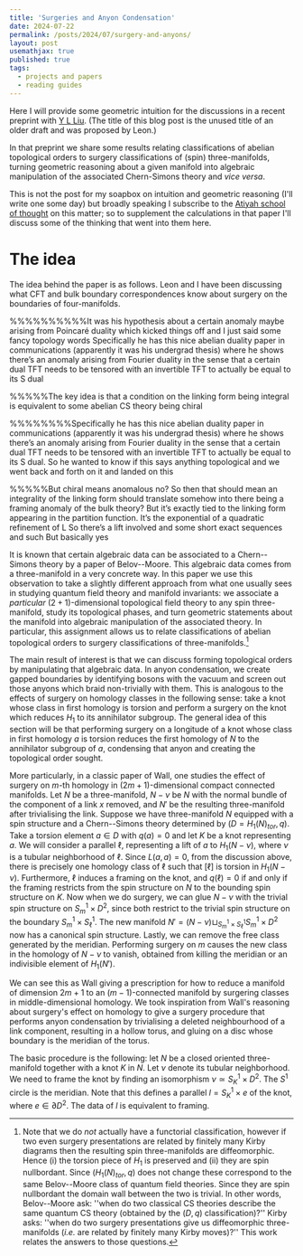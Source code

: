 ```yaml
---
title: 'Surgeries and Anyon Condensation'
date: 2024-07-22
permalink: /posts/2024/07/surgery-and-anyons/
layout: post
usemathjax: true
published: true
tags:
  - projects and papers
  - reading guides
---
```


Here I will provide some geometric intuition for the discussions in a recent preprint with [Y L Liu](https://leon2k2k2k.github.io/). (The title of this blog post is the unused title of an older draft and was proposed by Leon.)

In that preprint we share some results relating classifications of abelian topological orders to surgery classifications of (spin) three-manifolds, turning geometric reasoning about a given manifold into algebraic manipulation of the associated Chern-Simons theory and _vice versa_.

This is not the post for my soapbox on intuition and geometric reasoning (I'll write one some day) but broadly speaking I subscribe to the [Atiyah school of thought](https://www.cambridge.org/core/journals/bulletin-of-the-london-mathematical-society/article/mathematics-in-the-20th-century/B4083D7C96DD1FC45226542E386E166A) on this matter; so to supplement the calculations in that paper I'll discuss some of the thinking that went into them here.

# The idea

The idea behind the paper is as follows. Leon and I have been discussing what CFT and bulk boundary correspondences know about surgery on the boundaries of four-manifolds. 

%%%%%%%%%%It was his hypothesis about a certain anomaly maybe arising from Poincaré duality which kicked things off and I just said some fancy topology words
Specifically he has this nice abelian duality paper in communications (apparently it was his undergrad thesis) where he shows there’s an anomaly arising from Fourier duality in the sense that a certain dual TFT needs to be tensored with an invertible TFT to actually be equal to its S dual

%%%%%The key idea is that a condition on the linking form being integral is equivalent to some abelian CS theory being chiral

%%%%%%%%Specifically he has this nice abelian duality paper in communications (apparently it was his undergrad thesis) where he shows there’s an anomaly arising from Fourier duality in the sense that a certain dual TFT needs to be tensored with an invertible TFT to actually be equal to its S dual. So he wanted to know if this says anything topological and we went back and forth on it and landed on this

%%%%%But chiral means anomalous no? So then that should mean an integrality of the linking form should translate somehow into there being a framing anomaly of the bulk theory? But it’s exactly tied to the linking form appearing in the partition function. It’s the exponential of a quadratic refinement of L
So there’s a lift involved and some short exact sequences and such
But basically yes

It is known that certain algebraic data can be associated to a Chern--Simons theory by a paper of Belov--Moore. This algebraic data comes from a three-manifold in a very concrete way. In this paper we use this observation to take a slightly different approach from what one usually sees in studying quantum field theory and manifold invariants: we associate a _particular_ $(2+1)$-dimensional topological field theory to any spin three-manifold, study its topological phases, and turn geometric statements about the manifold into algebraic manipulation of the associated theory. In particular, this assignment allows us to relate classifications of abelian topological orders to surgery classifications of three-manifolds.[^1]

The main result of interest is that we can discuss forming topological orders by manipulating that algebraic data. In anyon condensation, we create gapped boundaries by identifying bosons with the vacuum and screen out those anyons which braid non-trivially with them. This is analogous to the effects of surgery on homology classes in the following sense: take a knot whose class in first homology is torsion and perform a surgery on the knot which reduces $H_1$ to its annihilator subgroup. The general idea of this section will be that performing surgery on a longitude of a knot whose class in first homology $a$ is torsion reduces the first homology of $N$ to the annihilator subgroup of $a$, condensing that anyon and creating the topological order sought. 

More particularly, in a classic paper of Wall, one studies the effect of surgery on $m$-th homology in $(2m+1)$-dimensional compact connected manifolds. Let $N$ be a three-manifold, $N-\nu$ be $N$ with the normal bundle of the component of a link $x$ removed, and $N'$ be the resulting three-manifold after trivialising the link. Suppose we have three-manifold $N$ equipped with a spin structure and a Chern--Simons theory determined by $(D = H_1(N)_{tor}, q)$. Take a torsion element $a \in D$ with $q(a) = 0$ and let $K$ be a knot representing $a$. We will consider a parallel $\ell$, representing a lift of $a$ to $H_1(N - \nu)$, where $\nu$ is a tubular neighborhood of $\ell$. Since $L(a,a) = 0$, from the discussion above, there is precisely one homology class of $\ell$ such that $[\ell]$ is torsion in $H_1(N- \nu)$. Furthermore, $\ell$ induces a framing on the knot, and $q(\ell) = 0$ if and only if the framing restricts from the spin structure on $N$ to the bounding spin structure on $K$. Now when we do surgery, we can glue $N - \nu$ with the trivial spin structure on $S^1_m \times D^2$, since both restrict to the trivial spin structure on the boundary $S^1_m \times S^1_\ell$. The new manifold $N' = (N - \nu) \sqcup_{S^1_m \times S^1_\ell} S^1_m \times D^2$ now has a canonical spin structure. Lastly, we can remove the free class generated by the meridian. Performing surgery on $m$ causes the new class in the homology of $N-\nu$ to vanish, obtained from killing the meridian or an indivisible element of $H_1(N')$. 

We can see this as Wall giving a prescription for how to reduce a manifold of dimension $2m+1$ to an $(m-1)$-connected manifold by surgering classes in middle-dimensional homology. We took inspiration from Wall's reasoning about surgery's effect on homology to give a surgery procedure that performs anyon condensation by trivialising a deleted neighbourhood of a link component, resulting in a hollow torus, and gluing on a disc whose boundary is the meridian of the torus.

The basic procedure is the following: let $N$ be a closed oriented three-manifold together with a knot $K$ in $N$. Let $\nu$ denote its tubular neighborhood. We need to frame the knot by finding an isomorphism $\nu \simeq S^1_K \times D^2$. The $S^1$ circle is the meridian. Note that this defines a parallel $l = S^1_K \times {e}$ of the knot, where $e \in \partial D^2$. The data of $l$ is equivalent to framing. 


[^1]: Note that we do _not_ actually have a functorial classification, however if two even surgery presentations are related by finitely many Kirby diagrams then the resulting spin three-manifolds are diffeomorphic. Hence (i) the torsion piece of $H_1$ is preserved and (ii) they are spin nullbordant. Since $(H_1(N)_{tor}, q)$ does not change these correspond to the same Belov--Moore class of quantum field theories. Since they are spin nullbordant the domain wall between the two is trivial. In other words, Belov--Moore ask: ''when do two classical CS theories describe the same quantum CS theory (obtained by the $(D,q)$ classification)?'' Kirby asks: ''when do two surgery presentations give us diffeomorphic three-manifolds (_i.e._ are related by finitely many Kirby moves)?'' This work relates the answers to those questions.

